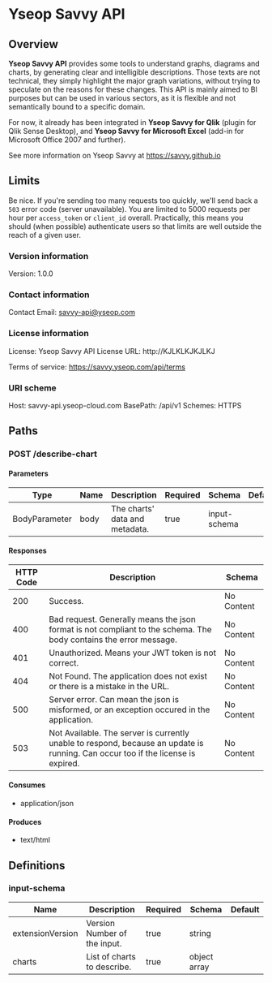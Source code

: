 # Yseop Savvy API

## Overview

**Yseop Savvy API** provides some tools to understand graphs, diagrams and charts, by generating clear and intelligible descriptions. Those texts are not technical, they simply highlight the major graph variations, without trying to speculate on the reasons for these changes. This API is mainly aimed to BI purposes but can be used in various sectors, as it is flexible and not semantically bound to a specific domain.

For now, it already has been integrated in **Yseop Savvy for Qlik** (plugin for Qlik Sense Desktop), and **Yseop Savvy for Microsoft Excel** (add-in for Microsoft Office 2007 and further).

See more information on Yseop Savvy at https://savvy.github.io

## Limits
Be nice. If you're sending too many requests too quickly, we'll send back a
`503` error code (server unavailable).
You are limited to 5000 requests per hour per `access_token` or `client_id`
overall. Practically, this means you should (when possible) authenticate
users so that limits are well outside the reach of a given user.


### Version information
Version: 1.0.0

### Contact information
Contact Email: savvy-api@yseop.com

### License information
License: Yseop Savvy API
License URL: http://KJLKLKJKJLKJ

Terms of service: https://savvy.yseop.com/api/terms

### URI scheme
Host: savvy-api.yseop-cloud.com
BasePath: /api/v1
Schemes: HTTPS

## Paths
### POST /describe-chart
#### Parameters
|Type|Name|Description|Required|Schema|Default|
|----|----|----|----|----|----|
|BodyParameter|body|The charts' data and metadata.|true|input-schema||


#### Responses
|HTTP Code|Description|Schema|
|----|----|----|
|200|Success.|No Content|
|400|Bad request. Generally means the json format is not compliant to the schema. The body contains the error message.|No Content|
|401|Unauthorized. Means your JWT token is not correct.|No Content|
|404|Not Found. The application does not exist or there is a mistake in the URL.|No Content|
|500|Server error. Can mean the json is misformed, or an exception occured in the application.|No Content|
|503|Not Available. The server is currently unable to respond, because an update is running. Can occur too if the license is expired.|No Content|


#### Consumes

* application/json

#### Produces

* text/html

## Definitions
### input-schema
|Name|Description|Required|Schema|Default|
|----|----|----|----|----|
|extensionVersion|Version Number of the input.|true|string||
|charts|List of charts to describe.|true|object array||

